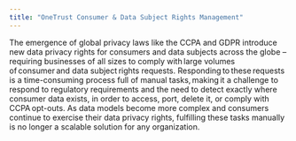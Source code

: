 ```yaml
---
title: "OneTrust Consumer & Data Subject Rights Management"
---
```


The emergence of global privacy laws like the CCPA and GDPR introduce new data privacy rights for consumers and data subjects across the globe – requiring businesses of all sizes to comply with large volumes of consumer and data subject rights requests. Responding to these requests is a time-consuming process full of manual tasks, making it a challenge to respond to regulatory requirements and the need to detect exactly where consumer data exists, in order to access, port, delete it, or comply with CCPA opt-outs. As data models become more complex and consumers continue to exercise their data privacy rights, fulfilling these tasks manually is no longer a scalable solution for any organization.

